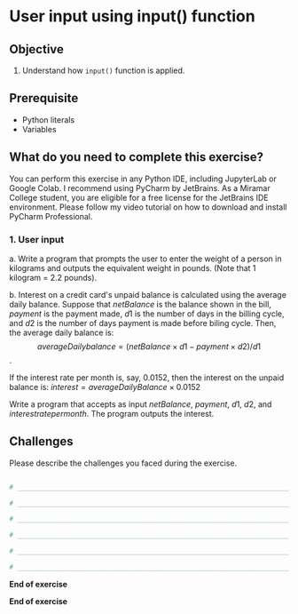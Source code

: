 # User input using input() function

## Objective

1. Understand how ```input()``` function is applied.

## Prerequisite

- Python literals
- Variables

## What do you need to complete this exercise?

You can perform this exercise in any Python IDE, including JupyterLab or Google Colab.
I recommend using PyCharm by JetBrains. As a Miramar College student, you are eligible for a free license for the JetBrains IDE environment. 
Please follow my video tutorial on how to download and install PyCharm Professional. 

### 1. User input
a. Write a program that prompts the user to enter the weight of a person in kilograms and outputs the equivalent weight in pounds. (Note that 1 kilogram = 2.2 pounds).

b. Interest on a credit card's unpaid balance is calculated using the average daily balance. Suppose that $netBalance$ is the balance shown in the bill, $payment$ is the payment made, $d1$ is the number of days in the billing cycle, and $d2$ is the number of days payment is made before biling cycle. Then, the average daily balance is: $$averageDailybalance = (netBalance \times d1 - payment \times d2)/d1$$.

If the interest rate per month is, say, 0.0152, then the interest on the unpaid balance is: $interest = averageDailyBalance \times 0.0152$

Write a program that accepts as input $netBalance$, $payment$, $d1$, $d2$, and $interest rate per month$. The program outputs the interest.





## Challenges

Please describe the challenges you faced during the exercise.

```python

# _________________________________________________________________________________________________

# _________________________________________________________________________________________________

# _________________________________________________________________________________________________

# _________________________________________________________________________________________________

# _________________________________________________________________________________________________

# _________________________________________________________________________________________________

```

**End of exercise**

  

**End of exercise**

